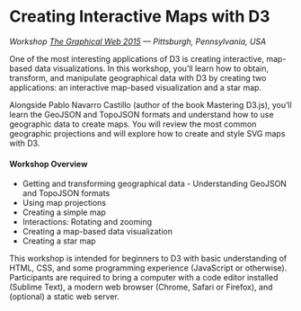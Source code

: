 # Creating Interactive Maps with D3

_Workshop [The Graphical Web 2015](https://www.graphicalweb.org/2015) — Pittsburgh, Pennsylvania, USA_

One of the most interesting applications of D3 is creating interactive, map-based data visualizations. In this workshop, you’ll learn how to obtain, transform, and manipulate geographical data with D3 by creating two applications: an interactive map-based visualization and a star map.

Alongside Pablo Navarro Castillo (author of the book Mastering D3.js), you’ll learn the GeoJSON and TopoJSON formats and understand how to use geographic data to create maps. You will review the most common geographic projections and will explore how to create and style SVG maps with D3.

#### Workshop Overview

- Getting and transforming geographical data - Understanding GeoJSON and TopoJSON formats
- Using map projections
- Creating a simple map
- Interactions: Rotating and zooming
- Creating a map-based data visualization
- Creating a star map

This workshop is intended for beginners to D3 with basic understanding of HTML, CSS, and some programming experience (JavaScript or otherwise). Participants are required to bring a computer with a code editor installed (Sublime Text), a modern web browser (Chrome, Safari or Firefox), and (optional) a static web server.
